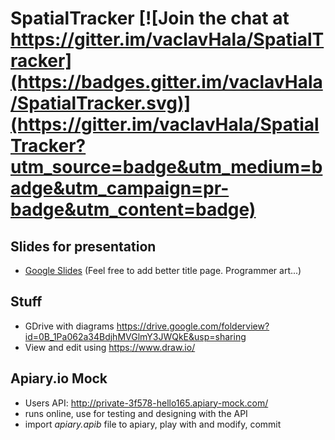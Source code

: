 # SpatialTracker [![Join the chat at https://gitter.im/vaclavHala/SpatialTracker](https://badges.gitter.im/vaclavHala/SpatialTracker.svg)](https://gitter.im/vaclavHala/SpatialTracker?utm_source=badge&utm_medium=badge&utm_campaign=pr-badge&utm_content=badge)

## Slides for presentation 
- [Google Slides](https://docs.google.com/presentation/d/1052GXn6KAJqO-YDw8ptgLjD-1GnPI0DUsgsIJQIGXrw/edit?usp=sharing)
  (Feel free to add better title page. Programmer art...)

## Stuff
- GDrive with diagrams https://drive.google.com/folderview?id=0B_1Pa062a34BdjhMVGlmY3JWQkE&usp=sharing
- View and edit using https://www.draw.io/

## Apiary.io Mock

- Users API: http://private-3f578-hello165.apiary-mock.com/
- runs online, use for testing and designing with the API
- import *apiary.apib* file to apiary, play with and modify, commit
